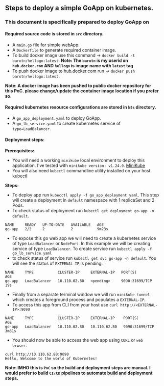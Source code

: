 ## Steps to deploy a simple GoApp on kubernetes. 
### This document is specifically prepared to deploy GoApp on 


#### Required source code is stored in `src` directory.

- A `main.go` file for simple webApp.
- A `Dockerfile` to generate required container image. 
- To build docker image use this command -> `docker build -t barotn/hellogo:latest`. 
**Note: The `barotn` is my userid on `hub.docker.com` AND `hellogo` is image name with `latest` tag**
- To push docker image to hub.docker.com run -> `docker push barotn/hellogo:latest`.

**Note: A docker image has been pushed to public docker repository for this PoC. please change/update the container image location if you prefer so.**

#### Required kubernetes resource configurations are stored in `k8s` directory.

- A `go_app_deployment.yaml` to deploy GoApp. 
- A `go_lb_service.yaml` to create kubernetes service of `type=LoadBalancer`. 

#### Deployment steps:
**Prerequisites:**
- You will need a working `minikube` local environment to deploy this application. I've tested with `minikube version: v1.24.0`. [MiniKube](https://minikube.sigs.k8s.io/docs/start/)
- You will also need `kubectl` commandline utility installed on your host. [kubectl](https://kubernetes.io/docs/tasks/tools/install-kubectl-macos/)

**Steps:**
- To deploy app run `kubecctl apply -f go_app_deployment.yaml`. This step will create a deployment in `default` namespace with 1 replicaSet and 2 Pods.
- To check status of deployment run `kubectl get deployment go-app -n default`.
```
NAME     READY   UP-TO-DATE   AVAILABLE   AGE
go-app   2/2     2            2           9m23s
```
- To expose this go web app we will need to create a kubernetes service of type `LoadBalancer` or `NodePort`. In this example we will be creating service of type `LoadBalancer`. To create service run `kubectl apply -f go_lb_service.yaml`
- to check status of service run `kubectl get svc go-app -n default`. You will see the status of `EXTERNAL-IP` is pending. 
```
NAME     TYPE           CLUSTER-IP     EXTERNAL-IP   PORT(S)          AGE
go-app   LoadBalancer   10.110.62.80   <pending>     9090:31699/TCP   19s
```

- Finally from a separate terminal window we will run `minikube tunnel` which creates a foreground process and populates a `EXTERNAL-IP`.
- To access this app from CLI from your host use `curl http://<EXTERNAL-IP>:9090`

```$kubectl get svc go-app -n default
NAME     TYPE           CLUSTER-IP     EXTERNAL-IP    PORT(S)          AGE
go-app   LoadBalancer   10.110.62.80   10.110.62.80   9090:31699/TCP   3m31s
```

- You should now be able to access the web app using `CURL` or `web brwser`.

```
curl http://10.110.62.80:9090
Hello, Welcome to the world of Kubernetes!
```

**Note: IMHO this is `PoC` so the build and deployment steps are manual. I would prefer to build `CI/CD` pipelines to automate build and deployment steps.**
